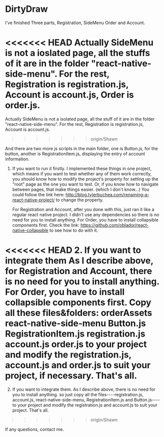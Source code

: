 # DirtyDraw

I've finished Three parts, Registration, SideMenu Order and Account.

<<<<<<< HEAD
Actually SideMenu is not a ioslated page, all the stuffs of it are in the folder "react-native-side-menu". For the rest, Registration is registration.js, Account is account.js, Order is order.js. 
=======
Actually SideMenu is not a isolated page, all the stuff of it are in the folder "react-native-side-menu". For the rest, Registration is registration.js, Account is account.js. 
>>>>>>> origin/Shawn

And there are two more js scripts in the main folder, one is Button.js, for the button, another is RegistrationItem.js, displaying the entry of account information.



1. If you want to run it firstly.
    I implemented these things in one project, which means if you want to test whether any of them work correctly, you should know how to modify the project's property for setting up the "root" page as the one you want to test. Or, if you know how to navigate between pages, that make things easier. (which I don't know...) You could follow the link here: http://blog.tylerbuchea.com/renaming-a-react-native-project/  to change the property.

    For Registration and Account, after you done with this, just ran it like a regular react native project. I didn't use any dependencies so there is no need for you to install anything. 
    For Order, you have to install collapsible components first. Check the link: https://github.com/oblador/react-native-collapsible to see how to do with it.
  
  
  
<<<<<<< HEAD
2. If you want to integrate them
  As I describe above, for Registration and Account, there is no need for you to install anything. For Order, you have to install collapsible components first.
  Copy all these files&folders:
	orderAssets
	react-native-side-menu
	Button.js
	RegistrationItem.js
	registration.js
	account.js
	order.js
  to your project and modify the registration.js, account.js and order.js to suit your project, if necessary. That's all.
=======
2. If you want to integrate them.
  As I describe above, there is no need for you to install anything. so just copy all the files----registration.js, account.js, react-native-side-menu, RegistrationItem.js and Button.js----to your project and modify the registration.js and account.js to suit your project. That's all.
>>>>>>> origin/Shawn

If any questions, contact me.
